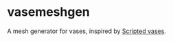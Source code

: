 # vasemeshgen
A mesh generator for vases, inspired by [Scripted vases](http://www.thingiverse.com/thing:104694).

